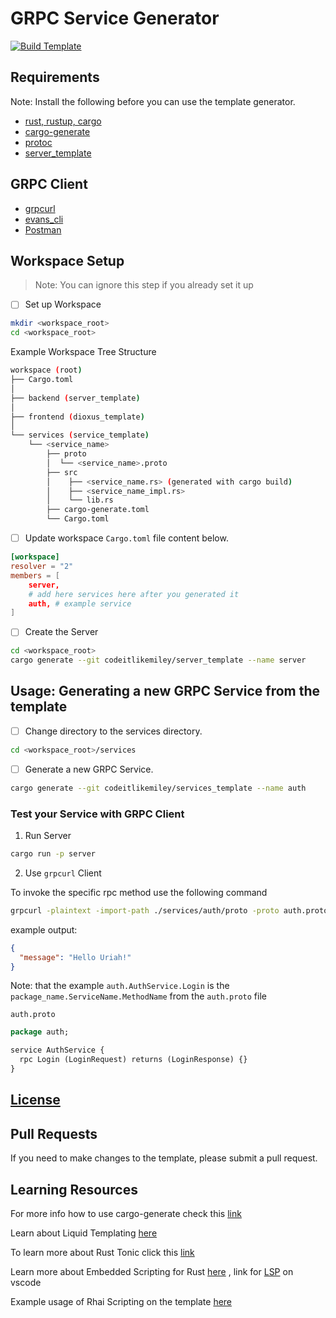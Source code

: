 # GRPC Service Generator

[![Build Template](https://github.com/codeitlikemiley/service_template/actions/workflows/build.yml/badge.svg)](https://github.com/codeitlikemiley/service_template/actions/workflows/build.yml)

## Requirements

Note: Install the following before you can use the template generator.

- [rust, rustup, cargo](https://www.rust-lang.org/tools/install)
- [cargo-generate](https://cargo-generate.github.io/cargo-generate/installation.html)
- [protoc](https://grpc.io/docs/protoc-installation/)
- [server_template](https://github.com/codeitlikemiley/server_template)

## GRPC Client

- [grpcurl](https://github.com/fullstorydev/grpcurl)
- [evans_cli](https://github.com/ktr0731/evans)
- [Postman](https://www.postman.com/downloads/)


## Workspace Setup

> Note: You can ignore this step if you already set it up

- [ ] Set up Workspace
```sh
mkdir <workspace_root>
cd <workspace_root>
```

Example Workspace Tree Structure
```sh
workspace (root)
├── Cargo.toml
│
├── backend (server_template)
│
├── frontend (dioxus_template)
│
└── services (service_template)
    └── <service_name>
        ├── proto
        │  └── <service_name>.proto
        ├── src
        │    ├── <service_name.rs> (generated with cargo build)
        │    ├── <service_name_impl.rs>
        │    └── lib.rs
        ├── cargo-generate.toml
        └── Cargo.toml

```

- [ ] Update workspace `Cargo.toml` file content below.

```toml
[workspace]
resolver = "2"
members = [
    server,
    # add here services here after you generated it
    auth, # example service
]
```

- [ ] Create the Server

```sh
cd <workspace_root>
cargo generate --git codeitlikemiley/server_template --name server
```


## Usage: Generating a new GRPC Service from the template

- [ ] Change directory to the services directory.

```bash
cd <workspace_root>/services
```

- [ ] Generate a new GRPC Service.

```sh
cargo generate --git codeitlikemiley/services_template --name auth

```

### Test your Service with GRPC Client

1. Run Server

```sh
cargo run -p server
```

2. Use `grpcurl` Client

To invoke the specific rpc method use the following command
```sh
grpcurl -plaintext -import-path ./services/auth/proto -proto auth.proto -d '{"name": "Tonic"}' '[::1]:50051' auth.AuthService.Login
```

example output:
```json
{
  "message": "Hello Uriah!"
}
```


Note: that the example `auth.AuthService.Login` is the `package_name.ServiceName.MethodName` from the `auth.proto` file

`auth.proto`

```protobuf
package auth;

service AuthService {
  rpc Login (LoginRequest) returns (LoginResponse) {}
}
```

## [License](LICENSE)

## Pull Requests

If you need to make changes to the template, please submit a pull request.

## Learning Resources

For more info how to use cargo-generate check this [link](https://cargo-generate.github.io/cargo-generate/usage.html)

Learn about Liquid Templating [here](https://shopify.github.io/liquid/)

To learn more about Rust Tonic click this [link](https://github.com/hyperium/tonic/blob/master/examples/helloworld-tutorial.md)

Learn more about Embedded Scripting for Rust [here](https://rhai.rs/book/about/index.html) , link for [LSP](https://github.com/rhaiscript/lsp) on vscode

Example usage of Rhai Scripting on the template [here](https://cargo-generate.github.io/cargo-generate/templates/scripting.mini-example.html#Rhai-extensions)
